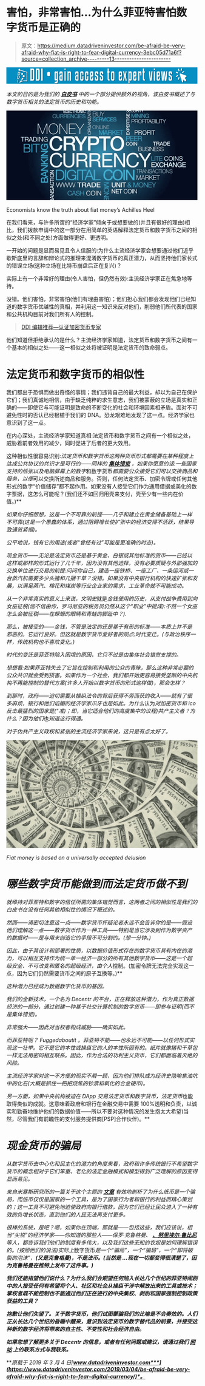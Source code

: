 # 害怕，非常害怕…为什么菲亚特害怕数字货币是正确的

> 原文：<https://medium.datadriveninvestor.com/be-afraid-be-very-afraid-why-fiat-is-right-to-fear-digital-currency-3ebc05d71a6f?source=collection_archive---------13----------------------->

[![](img/f04d56467934125fd98ff88f88aa446f.png)](http://www.track.datadriveninvestor.com/1B9E)

*本文的目的是为我们的* [***白皮书***](https://decentr.net/files/Decentr_Whitepaper_V1.3.2.pdf) *中的一个部分提供额外的视角，该白皮书概述了与数字货币相关的法定货币的历史和功能。*

![](img/f37c130e9a97c3066f9b07febb0ba837.png)

Economists know the truth about fiat money’s Achilles Heel

在我们看来，与许多所谓的“经济学家”倾向于或想要做的(并且有很好的理由)相比，我们拨款申请中的这一部分在用简单的英语解释法定货币和数字货币之间的相似之处(和不同之处)方面做得更好、更透明。

一开始的问题是显而易见且令人信服的:为什么主流经济学家会想要通过他们近乎歇斯底里的言辞和辩论式的推理来混淆数字货币的真正潜力，从而坚持他们家长式的错误立场(这种立场在比特币崩盘后正在复兴)？

实际上有一个非常好的理由(令人害怕，但仍然有效):主流经济学家正在焦急地等待。

没错。他们害怕，非常害怕(他们有理由害怕)；他们担心我们都会发现他们已经知道的数字货币优越性的真相，并利用这一知识来反对他们，削弱他们所代表的国家和公共机构目前对我们所有人的控制。

> [DDI 编辑推荐—认证加密货币专家](http://go.datadriveninvestor.com/crypto)

他们知道但拒绝承认的是什么？主流经济学家知道，法定货币和数字货币之间有一个基本的相似之处——这一相似之处将被证明是法定货币的致命弱点。

# 法定货币和数字货币的相似性

我们都出于恐惧而做出奇怪的事情；我们违背自己的最大利益，却以为自己在保护它们；我们真诚地相信，由于缺乏纯粹的求生意志，我们被蒙蔽的立场是真实和正确的——即使它与可能证明是致命的不断变化的社会和环境因素相矛盾。面对不可避免性时的否认已经根植于我们的 DNA。恐龙艰难地发现了这一点。经济学家也意识到了这一点。

在内心深处，主流经济学家知道真相:法定货币和数字货币之间有一个相似之处，威胁着前者效用的减少，同时促进了后者的更大效用。

这种相似性很容易识别:*法定货币和数字货币这两种货币形式都需要在某种程度上达成公共协议的共识才是可行的——同样的 [**集体错觉**](https://www.datadriveninvestor.com/2019/02/21/digital-currency-for-social-good-psst-it-works-for-invented-currency-in-the-real-world/) ，如果你愿意的话:一些国家支持的纸张以及电脑屏幕上的数字*和数字货币*都需要公众接受它们可以交换商品和服务，以便*可以交换所述商品和服务。否则，任何法定货币、加密令牌或任何其他形式的数字“价值储存”都不起作用。如果没有人接受它们作为通用借据或美化的数字票据，这怎么可能呢？(我们还不如回归用壳来支付，壳至少有一些内在价值。)**

*如果你仔细想想，这是一个不可靠的前提——几乎和建立在黄金储备基础上一样不可靠(这是一个愚蠢的体系，通过阻碍增长使扩张中的经济变得不活跃，结果导致通货紧缩)。*

*公平地说，钱有它的用途(或者“曾经有过”可能是更准确的时态)。*

*现金货币——无论是法定货币还是基于黄金、白银或其他标准的货币——已经以这样或那样的形式运行了几千年，因为没有其他选择，没有必要质疑与外部强加的交换单位进行交易的前提:问问你自己，建造一座铁桥、一座工厂、一条运河或一台蒸汽机需要多少头猪和几捆干草？没错。如果没有中央银行机构的快速扩张和发展，以满足蒸汽、棉花和煤炭等行业企业家的需求，工业革命就不可能成功。*

*从一个非常真实的意义上来说，文明史*就是*金钱使用的历史，从支付战争费用到向女巫征税(信不信由你，罗马尼亚的税务员仍然从这个“职业”中提成):不然一个女巫怎么会被征税——在蝾螈的眼睛和青蛙的脚趾中？).*

*那么，被接受的——金钱，不管是法定的还是基于有形的标准——本质上并不是邪恶的。它运行良好。但这就是数字货币爱好者的观点:*时代变迁*。(与政治秩序一样，传统机构也不喜欢变化。)*

*时代的变迁是菲亚特陷入困境的原因，它只不过是由集体社会错觉支撑的。*

*想想看:如果菲亚特失去了它旨在控制和利用的公众的青睐，那么这种非常必要的公众共识就会受到损害。如果作为一个社会，我们都开始更容易接受垄断的中央机构不再能控制的替代方案(许多人开始以数字货币的形式这样做)，那会怎样？*

*到那时，政府——迫切需要从操纵法令的背后获得不劳而获的收入——就有了很多麻烦，银行和他们谄媚的经济学家爪牙也是如此。为什么*认为*对加密货币和 ico 反击最猛烈的国家是("*准*)；即，当它适合他们的高度集中的议程)共产主义者？为什么？因为他们*也*知道这行得通。*

*对于伪共产主义政权和紧张的主流经济学家来说，这只是有点太好了。*

*![](img/5a6eaa67075da27054d1cdda006575fc.png)*

*Fiat money is based on a universally accepted delusion*

# *哪些数字货币能做到而法定货币做不到*

*就维持对菲亚特和数字的信任所需的集体错觉而言，这两者之间的相似性是我们的白皮书在没有任何其他相似性的情况下概述的。*

*然而——请密切注意这一点——数字货币怀疑论者永远不会告诉你的是——假设他们理解这一点——数字货币作为一种工具——特别是当它涉及到作为数字资产的数据时——是与用来创造它的手段不可分割的。(想一分钟。)*

*因此，由于其设计和部署的性质，以数据价值形式存在的数字货币具有内在的潜力，可以相互支持作为统一单一经济一部分的所有其他数字货币——这是一个超级安全、不可改变和匿名的超级经济，由个人*控制。(加密令牌无法完全实现这一点，因为它们仍然需要货币之间的原子互换等。)**

*这种潜力已经成为数据数字化货币的基因。*

*我们的全新技术，一个名为 Decentr 的平台，正在释放这种潜力，作为真正数据经济的一部分，通过创建一种基于社交计算机制的数字货币——即参与证明(而不是集体错觉)。*

*非常强大——因此对当权者构成威胁——确实如此。*

*而菲亚特呢？ *Fuggedaboutit* 。菲亚特不能——也永远不可能——以任何形式实现这一壮举。它不是它的本性或操纵它的人的本性所固有的。纸片就像猪和干草包一样无法用密码相互联系。因此，作为合法的功利主义货币，它们都面临着灭绝的风险。*

*主流经济学家对这一不方便的现实不屑一顾，因为他们排队成为经济史隐喻焦油坑中的化石(大概是抓住一把把烧焦的钞票和氧化的合金硬币)。*

*另一方面，如果中央机构被迫在 DApp 交易法定货币和数字货币，法定货币*也能取得类似的成就。这意味着政府和银行在金融交易中需要 100%透明和负责，以诚实和勤奋地维护他们的数据价值——所以不要对这种情况的发生抱太大希望(当然，尽管我们有前瞻性的支付服务提供商[PSP]合作伙伴)。**

# *现金货币的骗局*

*从数字货币去中心化和民主化的潜力的角度来看，政府和许多传统银行不希望数字货币的概念相对于它们笨重、老化的法定金融模式和模型得到广泛理解的原因变得显而易见。*

*来自米塞斯研究所的一篇关于这个主题的 [**文章**](https://mises.org/library/why-state-demands-control-money) 有效地剖析了为什么纸币是一个骗局，而纸币仅仅是国家的一个工具，是为了国家行为者和银行的利益而精心策划的；这一工具不可避免地迫使政府向银行借款，因为它们已经让民众进入了一种有效的负增长状态，直到他们的人民无法再支付更多。*

*很棒的系统，是吧？嗯，如果你在顶端，那就是——*包括*这些，我们应该说，相当“尖锐”的经济学家——你知道的那些人——保罗·克鲁格曼、 [**、努里埃尔·鲁比尼**](https://www.datadriveninvestor.com/2019/02/23/blockchain-the-most-useless-and-overhyped-technology-in-history/) 等人，都告诉我们他们的制度有多伟大，以及我们这些无知的农奴是如何理解错误的。(按照他们的说法)实际上*数字货币*是一个“骗局”，一个“骗局”，一个“即将破裂的泡沫”，[](https://bitcoinmagazine.com/articles/op-ed-heres-what-paul-krugman-got-wrong-his-bitcoin-tweetstorm/)**(又是克鲁格曼)，*不是*法币。(当然是 …现在一切都变得很清楚了，因为克鲁格曼在推特上发布了这件事。)***

***我们还能指望他们说什么？为什么我们会期望任何陷入长达几个世纪的菲亚特闹剧中的人接受任何有希望将个人、社区和社会从操纵干涉中解放出来的工具或技术；掌权者既不能控制也不能通过他们正在进行的中央集权、剥削和国家强制控制政策获益的工具？***

***抱歉让他们失望了。关于数字货币，他们试图蒙骗我们的比喻是不会奏效的。人们正从长达几个世纪的昏睡中醒来，意识到法定货币的数字替代品的前景，并接受这种新的数字经济将带来的自主性、不变性和社会经济自由。***

***如果您想了解更多关于 Decentr 的信息，或者有任何问题或建议，请通过我们 [**网站**](https://decentr.net/) **上的联系方式与我联系。*****

****原载于 2019 年 3 月 4 日*[***www.datadriveninvestor.com***](https://www.datadriveninvestor.com/2019/03/04/be-afraid-be-very-afraid-why-fiat-is-right-to-fear-digital-currency/)*。****